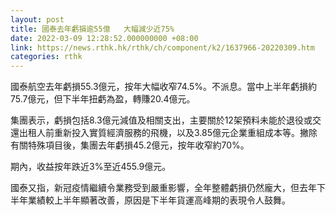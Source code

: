 ```yaml
---
layout: post
title: 國泰去年虧損逾55億   大幅減少近75%
date: 2022-03-09 12:28:52.000000000 +08:00
link: https://news.rthk.hk/rthk/ch/component/k2/1637966-20220309.htm
categories: rthk
---
```


國泰航空去年虧損55.3億元，按年大幅收窄74.5%。不派息。當中上半年虧損約75.7億元，但下半年扭虧為盈，轉賺20.4億元。

集團表示，虧損包括8.3億元減值及相關支出，主要關於12架預料未能於退役或交還出租人前重新投入實質經濟服務的飛機，以及3.85億元企業重組成本等。撇除有關特殊項目後，集團去年虧損45.2億元，按年收窄約70%。

期內，收益按年跌近3%至近455.9億元。

國泰又指，新冠疫情繼續令業務受到嚴重影響，全年整體虧損仍然龐大，但去年下半年業績較上半年顯著改善，原因是下半年貨運高峰期的表現令人鼓舞。
